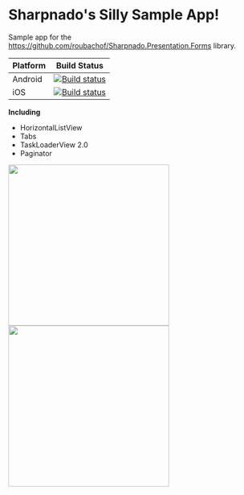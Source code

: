 # Sharpnado's Silly Sample App!

Sample app for the https://github.com/roubachof/Sharpnado.Presentation.Forms library.

| Platform | Build Status                                                                                                                             |
| -------- | ---------------------------------------------------------------------------------------------------------------------------------------- |
| Android  | [![Build status](https://build.appcenter.ms/v0.1/apps/23f44cf3-7656-4932-9d82-f654db6afc82/branches/master/badge)](https://appcenter.ms) |
| iOS      | [![Build status](https://build.appcenter.ms/v0.1/apps/ddd14409-1f42-4521-ae8d-6f9891de2714/branches/master/badge)](https://appcenter.ms) |

**Including**

* HorizontalListView
* Tabs
* TaskLoaderView 2.0
* Paginator

<img src="https://raw.githubusercontent.com/roubachof/Xamarin-Forms-Practices/master/__Docs__/android_silly_app.gif" width="320"  />  <img src="https://raw.githubusercontent.com/roubachof/Xamarin-Forms-Practices/master/__Docs__/dark_mode_ios.gif" width="320"  /> 
